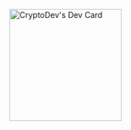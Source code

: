 <a href="https://app.daily.dev/dante"><img src="https://api.daily.dev/devcards/7f8c1fb8efcc433982bb1a7260af4500.png?r=ktk" width="200" alt="CryptoDev's Dev Card"/></a>
